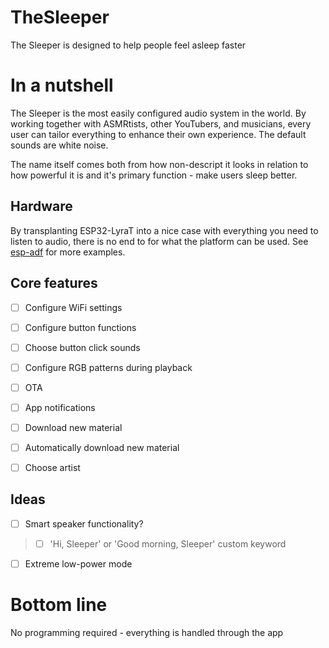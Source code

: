 # TheSleeper
The Sleeper is designed to help people feel asleep faster

# In a nutshell
The Sleeper is the most easily configured audio system in the world. 
By working together with ASMRtists, other YouTubers, and musicians, every user can tailor everything to enhance their own experience. 
The default sounds are white noise.

The name itself comes both from how non-descript it looks in relation to how powerful it is and it's primary function - make users sleep better.

## Hardware
By transplanting ESP32-LyraT into a nice case with everything you need to listen to audio, there is no end to for what the platform can be used. See [esp-adf](https://github.com/espressif/esp-adf) for more examples. 

## Core features
- [ ] Configure WiFi settings

- [ ] Configure button functions

- [ ] Choose button click sounds

- [ ] Configure RGB patterns during playback

- [ ] OTA

- [ ] App notifications

- [ ] Download new material

- [ ] Automatically download new material

- [ ] Choose artist

## Ideas
- [ ] Smart speaker functionality?

> - [ ] 'Hi, Sleeper' or 'Good morning, Sleeper' custom keyword

- [ ] Extreme low-power mode

# **Bottom line**
No programming required - everything is handled through the app
